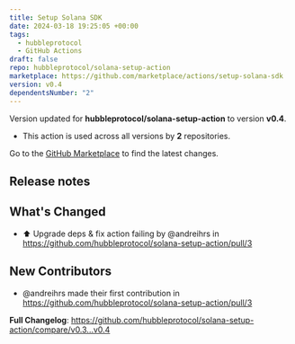 ```yaml
---
title: Setup Solana SDK
date: 2024-03-18 19:25:05 +00:00
tags:
  - hubbleprotocol
  - GitHub Actions
draft: false
repo: hubbleprotocol/solana-setup-action
marketplace: https://github.com/marketplace/actions/setup-solana-sdk
version: v0.4
dependentsNumber: "2"
---
```



Version updated for **hubbleprotocol/solana-setup-action** to version **v0.4**.
- This action is used across all versions by **2** repositories.

Go to the [GitHub Marketplace](https://github.com/marketplace/actions/setup-solana-sdk) to find the latest changes.

## Release notes

## What's Changed
* :arrow_up: Upgrade deps & fix action failing by @andreihrs in https://github.com/hubbleprotocol/solana-setup-action/pull/3

## New Contributors
* @andreihrs made their first contribution in https://github.com/hubbleprotocol/solana-setup-action/pull/3

**Full Changelog**: https://github.com/hubbleprotocol/solana-setup-action/compare/v0.3...v0.4
